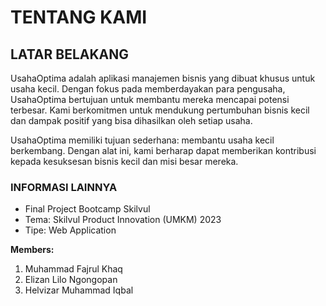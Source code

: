 # TENTANG KAMI

## LATAR BELAKANG

UsahaOptima adalah aplikasi manajemen bisnis yang dibuat khusus untuk usaha kecil. Dengan fokus pada memberdayakan para pengusaha, UsahaOptima bertujuan untuk membantu mereka mencapai potensi terbesar. Kami berkomitmen untuk mendukung pertumbuhan bisnis kecil dan dampak positif yang bisa dihasilkan oleh setiap usaha.

UsahaOptima memiliki tujuan sederhana: membantu usaha kecil berkembang. Dengan alat ini, kami berharap dapat memberikan kontribusi kepada kesuksesan bisnis kecil dan misi besar mereka.

### INFORMASI LAINNYA

- Final Project Bootcamp Skilvul
- Tema: Skilvul Product Innovation (UMKM) 2023
- Tipe: Web Application

**Members:**

1. Muhammad Fajrul Khaq
2. Elizan Lilo Ngongopan
3. Helvizar Muhammad Iqbal
